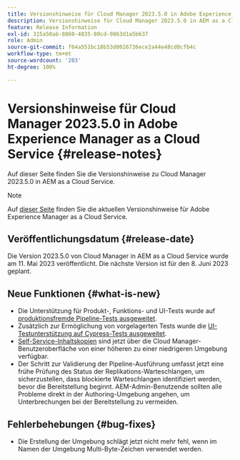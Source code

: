 ```yaml
---
title: Versionshinweise für Cloud Manager 2023.5.0 in Adobe Experience Manager as a Cloud Service
description: Versionshinweise für Cloud Manager 2023.5.0 in AEM as a Cloud Service.
feature: Release Information
exl-id: 315a50ab-8860-4835-80cd-9863d1a5b637
role: Admin
source-git-commit: f64a551bc18b53d0026736ece2a44e48cd0cfb4c
workflow-type: tm+mt
source-wordcount: '203'
ht-degree: 100%

---
```


# Versionshinweise für Cloud Manager 2023.5.0 in Adobe Experience Manager as a Cloud Service {#release-notes}

Auf dieser Seite finden Sie die Versionshinweise zu Cloud Manager 2023.5.0 in AEM as a Cloud Service.

>[!NOTE]
>
>Auf [dieser Seite](/help/release-notes/release-notes-cloud/release-notes-current.md) finden Sie die aktuellen Versionshinweise für Adobe Experience Manager as a Cloud Service.

## Veröffentlichungsdatum {#release-date}

Die Version 2023.5.0 von Cloud Manager in AEM as a Cloud Service wurde am 11. Mai 2023 veröffentlicht. Die nächste Version ist für den 8. Juni 2023 geplant.

## Neue Funktionen {#what-is-new}

* Die Unterstützung für Produkt-, Funktions- und UI-Tests wurde auf [produktionsfremde Pipeline-Tests ausgeweitet](/help/implementing/cloud-manager/configuring-pipelines/configuring-non-production-pipelines.md).
* Zusätzlich zur Ermöglichung von vorgelagerten Tests wurde die [UI-Testunterstützung auf Cypress-Tests ausgeweitet](/help/implementing/cloud-manager/ui-testing.md).
* [Self-Service-Inhaltskopien](/help/implementing/developing/tools/content-copy.md) sind jetzt über die Cloud Manager-Benutzeroberfläche von einer höheren zu einer niedrigeren Umgebung verfügbar.
* Der Schritt zur Validierung der Pipeline-Ausführung umfasst jetzt eine frühe Prüfung des Status der Replikations-Warteschlangen, um sicherzustellen, dass blockierte Warteschlangen identifiziert werden, bevor die Bereitstellung beginnt. AEM-Admin-Benutzende sollten alle Probleme direkt in der Authoring-Umgebung angehen, um Unterbrechungen bei der Bereitstellung zu vermeiden.

## Fehlerbehebungen {#bug-fixes}

* Die Erstellung der Umgebung schlägt jetzt nicht mehr fehl, wenn im Namen der Umgebung Multi-Byte-Zeichen verwendet werden.
